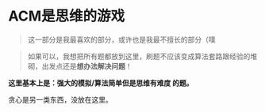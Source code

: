 # ACM是思维的游戏

>这一部分是我最喜欢的部分，或许也是我最不擅长的部分（噗

>如果可以，我想把所有题都放到这里，刷题不应该变成算法套路跟经验的堆砌，出发点还是**想办法解决问题**！

**这里基本上是：强大的模拟/算法简单但是思维有难度 的题。**

贪心是另一类东西，没放在这里。
